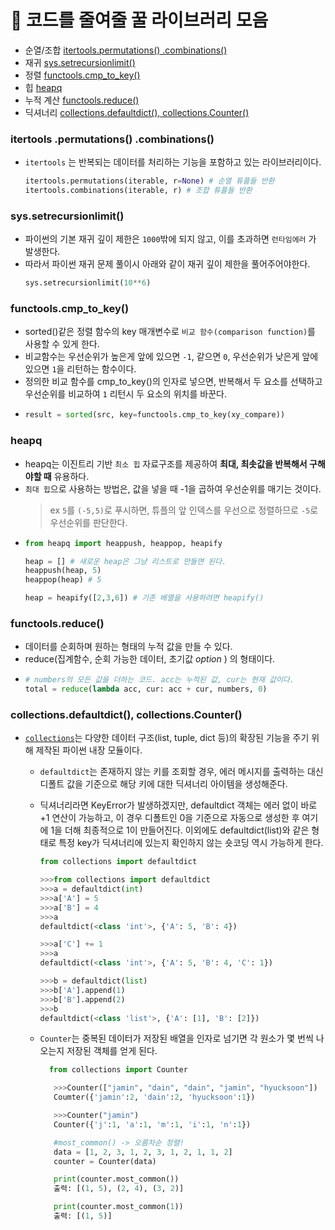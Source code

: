 # 🍯 코드를 줄여줄 꿀 라이브러리 모음

- 순열/조합 [itertools.permutations() .combinations()](/%E2%9C%A8%20%ED%9A%A8%EA%B3%BC%20%EB%A7%8C%EC%A0%90%20%EC%BD%94%EB%94%A9%ED%85%8C%EC%8A%A4%ED%8A%B8%20Cheat%20Sheet!/%F0%9F%8D%AF%20%EC%BD%94%EB%93%9C%EB%A5%BC%20%EC%A4%84%EC%97%AC%EC%A4%84%20%EA%BF%80%20%EB%9D%BC%EC%9D%B4%EB%B8%8C%EB%9F%AC%EB%A6%AC%20%EB%AA%A8%EC%9D%8C.md#itertools-permutations-combinations)
- 재귀 [sys.setrecursionlimit()](/%E2%9C%A8%20%ED%9A%A8%EA%B3%BC%20%EB%A7%8C%EC%A0%90%20%EC%BD%94%EB%94%A9%ED%85%8C%EC%8A%A4%ED%8A%B8%20Cheat%20Sheet!/%F0%9F%8D%AF%20%EC%BD%94%EB%93%9C%EB%A5%BC%20%EC%A4%84%EC%97%AC%EC%A4%84%20%EA%BF%80%20%EB%9D%BC%EC%9D%B4%EB%B8%8C%EB%9F%AC%EB%A6%AC%20%EB%AA%A8%EC%9D%8C.md#syssetrecursionlimit)
- 정렬 [functools.cmp_to_key()](/%E2%9C%A8%20%ED%9A%A8%EA%B3%BC%20%EB%A7%8C%EC%A0%90%20%EC%BD%94%EB%94%A9%ED%85%8C%EC%8A%A4%ED%8A%B8%20Cheat%20Sheet!/%F0%9F%8D%AF%20%EC%BD%94%EB%93%9C%EB%A5%BC%20%EC%A4%84%EC%97%AC%EC%A4%84%20%EA%BF%80%20%EB%9D%BC%EC%9D%B4%EB%B8%8C%EB%9F%AC%EB%A6%AC%20%EB%AA%A8%EC%9D%8C.md#functoolscmptokey)
- 힙 [heapq](/%E2%9C%A8%20%ED%9A%A8%EA%B3%BC%20%EB%A7%8C%EC%A0%90%20%EC%BD%94%EB%94%A9%ED%85%8C%EC%8A%A4%ED%8A%B8%20Cheat%20Sheet!/%F0%9F%8D%AF%20%EC%BD%94%EB%93%9C%EB%A5%BC%20%EC%A4%84%EC%97%AC%EC%A4%84%20%EA%BF%80%20%EB%9D%BC%EC%9D%B4%EB%B8%8C%EB%9F%AC%EB%A6%AC%20%EB%AA%A8%EC%9D%8C.md#heapq)
- 누적 계산 [functools.reduce()](/%E2%9C%A8%20%ED%9A%A8%EA%B3%BC%20%EB%A7%8C%EC%A0%90%20%EC%BD%94%EB%94%A9%ED%85%8C%EC%8A%A4%ED%8A%B8%20Cheat%20Sheet!/%F0%9F%8D%AF%20%EC%BD%94%EB%93%9C%EB%A5%BC%20%EC%A4%84%EC%97%AC%EC%A4%84%20%EA%BF%80%20%EB%9D%BC%EC%9D%B4%EB%B8%8C%EB%9F%AC%EB%A6%AC%20%EB%AA%A8%EC%9D%8C.md#functoolsreduce)
- 딕셔너리 [collections.defaultdict(), collections.Counter()](/%E2%9C%A8%20%ED%9A%A8%EA%B3%BC%20%EB%A7%8C%EC%A0%90%20%EC%BD%94%EB%94%A9%ED%85%8C%EC%8A%A4%ED%8A%B8%20Cheat%20Sheet!/%F0%9F%8D%AF%20%EC%BD%94%EB%93%9C%EB%A5%BC%20%EC%A4%84%EC%97%AC%EC%A4%84%20%EA%BF%80%20%EB%9D%BC%EC%9D%B4%EB%B8%8C%EB%9F%AC%EB%A6%AC%20%EB%AA%A8%EC%9D%8C.md#collectionsdefaultdictcollectionsCounter)

### itertools .permutations() .combinations()

- `itertools` 는 반복되는 데이터를 처리하는 기능을 포함하고 있는 라이브러리이다.

  ```python
  itertools.permutations(iterable, r=None) # 순열 튜플들 반환
  itertools.combinations(iterable, r) # 조합 튜플들 반환
  ```

### sys.setrecursionlimit()

- 파이썬의 기본 재귀 깊이 제한은 `1000`밖에 되지 않고, 이를 초과하면 `런타임에러` 가 발생한다.
- 따라서 파이썬 재귀 문제 풀이시 아래와 같이 재귀 깊이 제한을 풀어주어야한다.
  ```python
  sys.setrecursionlimit(10**6)
  ```

### functools.cmp_to_key()

- sorted()같은 정렬 함수의 key 매개변수로 `비교 함수(comparison function)`를 사용할 수 있게 한다.
- 비교함수는 우선순위가 높은게 앞에 있으면 `-1`, 같으면 `0`, 우선순위가 낮은게 앞에있으면 `1`을 리턴하는 함수이다.
- 정의한 비교 함수를 cmp_to_key()의 인자로 넣으면, 반복해서 두 요소를 선택하고 우선순위를 비교하여 `1` 리턴시 두 요소의 위치를 바꾼다.
- ```python
  result = sorted(src, key=functools.cmp_to_key(xy_compare))
  ```

### heapq

- heapq는 이진트리 기반 `최소 힙` 자료구조를 제공하여 **최대, 최솟값을 반복해서 구해야할 때** 유용하다.
- `최대 힙`으로 사용하는 방법은, 값을 넣을 때 -1을 곱하여 우선순위를 매기는 것이다.
  > ex `5`를 `(-5,5)`로 푸시하면, 튜플의 앞 인덱스를 우선으로 정렬하므로 `-5`로 우선순위를 판단한다.
- ```python
  from heapq import heappush, heappop, heapify

  heap = [] # 새로운 heap은 그냥 리스트로 만들면 된다.
  heappush(heap, 5)
  heappop(heap) # 5

  heap = heapify([2,3,6]) # 기존 배열을 사용하려면 heapify()
  ```

### functools.reduce()

- 데이터를 순회하며 원하는 형태의 누적 값을 만들 수 있다.
- reduce(집계함수, 순회 가능한 데이터, 초기값 _option_ ) 의 형태이다.
- ```python
  # numbers의 모든 값을 더하는 코드. acc는 누적된 값, cur는 현재 값이다.
  total = reduce(lambda acc, cur: acc + cur, numbers, 0)
  ```

### collections.defaultdict(), collections.Counter()

- [`collections`](https://docs.python.org/ko/3/library/collections.html)는 다양한 데이터 구조(list, tuple, dict 등)의 확장된 기능을 주기 위해 제작된 파이썬 내장 모듈이다.

  - `defaultdict`는 존재하지 않는 키를 조회할 경우, 에러 메시지를 출력하는 대신 디폴트 값을 기준으로 해당 키에 대한 딕셔너리 아이템을 생성해준다.
  - 딕셔너리라면 KeyError가 발생하겠지만, defaultdict 객체는 에러 없이 바로 +1 연산이 가능하고, 이 경우 디폴트인 0을 기준으로 자동으로 생성한 후 여기에 1을 더해 최종적으로 1이 만들어진다.
  이외에도 defaultdict(list)와 같은 형태로 특정 key가 딕셔너리에 있는지 확인하지 않는 숏코딩 역시 가능하게 한다.
    ```python
    from collections import defaultdict
  
    >>>from collections import defaultdict
    >>>a = defaultdict(int)
    >>>a['A'] = 5
    >>>a['B'] = 4
    >>>a
    defaultdict(<class 'int'>, {'A': 5, 'B': 4}) 
  
    >>>a['C'] += 1
    >>>a
    defaultdict(<class 'int'>, {'A': 5, 'B': 4, 'C': 1})
  
    >>>b = defaultdict(list)
    >>>b['A'].append(1)
    >>>b['B'].append(2)
    >>>b
    defaultdict(<class 'list'>, {'A': [1], 'B': [2]})
    ```

  - `Counter`는 중복된 데이터가 저장된 배열을 인자로 넘기면 각 원소가 몇 번씩 나오는지 저장된 객체를 얻게 된다.
    ```python
      from collections import Counter
  
       >>>Counter(["jamin", "dain", "dain", "jamin", "hyucksoon"])
       Coumter({'jamin':2, 'dain':2, 'hyucksoon':1})
  
       >>>Counter("jamin")
       Counter({'j':1, 'a':1, 'm':1, 'i':1, 'n':1})
  
       #most_common() -> 오름차순 정렬!
       data = [1, 2, 3, 1, 2, 3, 1, 2, 1, 1, 2]
       counter = Counter(data)
  
       print(counter.most_common())
       출력: [(1, 5), (2, 4), (3, 2)]
  
       print(counter.most_common(1))
       출력: [(1, 5)]
    ```
